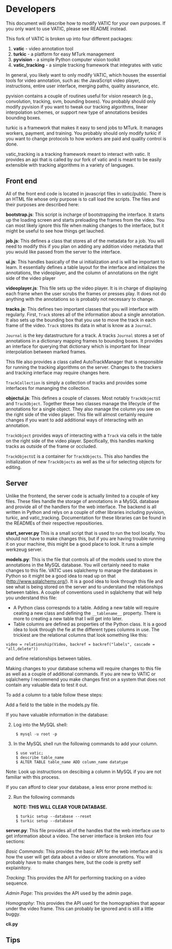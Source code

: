 Developers
==========

This document will describe how to modify VATIC for your own purposes. If you
only want to use VATIC, please see README instead.

This fork of VATIC is broken up into four different packages:

1. **vatic** - video annotation tool
2. **turkic** - a platform for easy MTurk management
3. **pyvision** - a simple Python computer vision toolkit
4. **vatic_tracking** - a simple tracking framework that integrates with vatic

In general, you likely want to only modify VATIC, which houses the essential
tools for video annotation, such as: the JavaScript video player, instructions,
entire user interface, merging paths, quality assurance, etc.

pyvision contains a couple of routines useful for vision research (e.g.,
convolution, tracking, svm, bounding boxes). You probably should only modify
pyvision if you want to tweak our tracking algorithms, linear interpolation
schemes, or support new type of annotations besides bounding boxes.

turkic is a framework that makes it easy to send jobs to MTurk. It manages
workers, payment, and training. You probably should only modify turkic if you
want to change protocols to how workers are paid and quality control is done.

vatic_tracking is a tracking framework meant to interact with vatic. It provides
an api that is called by our fork of vatic and is meant to be easily extensible
with tracking algorithms in a variety of languages.


Front end
---------

All of the front end code is located in javascript files in vatic/public. There
is an HTML file whose only purpose is to call load the scripts. The files and their
purposes are described here:

**bootstrap.js**: This script is incharge of bootstrapping the interface. It starts
up the loading screen and starts preloading the frames from the video. You can most
likely ignore this file when making changes to the interface, but it might be useful
to see how things get lauched.


**job.js**: This defines a class that stores all of the metadata for a job. You will
need to modify this if you plan on adding any addition video metadata that you would
like passed from the server to the interface.


**ui.js**: This handles basically of the ui initialization and is will be important
to learn. It essentially defines a table layout for the interface and initializes
the annotations, the videoplayer, and the column of annotations on the right side 
of the video player


**videoplayer.js**: This file sets up the video player. It is in charge of displaying
each frame when the user scrubs the frames or presses play. It does not do anything
with the annotations so is probably not necessary to change.


**tracks.js**: This defines two important classes that you will interface with regularly.
First, `Track` stores all of the information about a single annotation. It also sets up
the bounding box that you use to move the track in each frame of the video. `Track` stores
its data in what is know as a `Journal`.

`Journal` is the key datastructure for a track. A tracks `Journal` stores a set of annotations
in a dictionary mapping frames to bounding boxes. It provides an interface for querying that
dictionary which is important for linear interpolation between marked frames.

This file also provides a class called AutoTrackManager that is responsible for running the
tracking algorithms on the server. Changes to the trackers and tracking interface may
require changes here.

`TrackCollection` is simply a collection of tracks and provides some interfaces for mananging
the collection.


**objectui.js**: This defines a couple of classes. Most notably `TrackObjectUI` and
`TrackObject`. Together these two classes manage the lifecycle of the annotations for a
single object. They also manage the column you see on the right side of the video player.
This file will almost certainly require changes if you want to add additional ways of
interacting with an annotation.

`TrackObject` provides ways of interacting with a `Track` via cells in the table on the right
side of the video player. Specifically, this handles marking tracks as outside of the frame
or occluded.

`TrackObjectUI` is a container for `TrackObjects`. This also handles the initialization of new
`TrackObjects` as well as the ui for selecting objects for editing.

Server
---------

Unlike the frontend, the server code is actually limited to a couple of key files. These
files handle the storage of annotations in a MySQL database and provide all of the handlers
for the web interface. The backend is all written in Python and relys on a couple of other
libraries including pyvision, turkic, and vatic_tracking. Documentation for these libraries
can be found in the READMEs of their respective repositiories.

**start_server.py** This is a small script that is used to run the tool locally. You should
not have to make changes this, but if you are having trouble running it on your machine, this
might be a good place to look. It runs a simple werkzeug server.


**models.py**: This is the file that controls all of the models used to store the annotations
in the MySQL database. You will certainly need to make changes to this file. VATIC uses 
sqlalchemy to manage the databases in Python so it might be a good idea to read up on that
(http://www.sqlalchemy.org/). It is a good idea to look through this file and see what is 
being stored on the server and to understand the relationships between tables. A couple of
conventions used in sqlalchemy that will help you understand this file:

- A Python class correspnds to a table. Adding a new table will require ceating a new class
and defining the `__tablename__` property. There is more to creating a new table that I will
get into later.
- Table columns are defined as properties of the Python class. It is a good idea to look through
the fie at the different types columns in use. The trickiest are the relational columns that
look something like this:
 
<!-- Markdown workaround -->
    video = relationship(Video, backref = backref("labels", cascade = "all,delete"))

and define relationships between tables.

Making changes to your database schema will require changes to this file as well as a couple
of additional commands. If you are new to VATIC or sqlalchemy I recommend you make changes first
on a system that does not contain any valuable data to test it out.

To add a column to a table follow these steps:

Add a field to the table in the models.py file.

If you have valuable information in the database:

2. Log into the MySQL shell:

        $ mysql -u root -p

3. In the MySQL shell run the following commands to add your column.

        $ use vatic;
        $ describe table_name
        $ ALTER TABLE table_name ADD column_name datatype

Note: Look up instructions on descibing a column in MySQL if you are not familiar with this process.

If you can afford to clear your database, a less error prone method is:

2. Run the following commands

    **NOTE: THIS WILL CLEAR YOUR DATABASE.**

        $ turkic setup --database --reset
        $ turkic setup --database


**server.py**: This file provides all of the handles that the web interface use to get information about
a video. The server interface is broken into four sections:

*Basic Commands*: This provides the basic API for the web interface and is how the user will get data
about a video or store annotations. You will probably have to make changes here, but the code is pretty
self explainitory.

*Tracking*: This provides the API for performing tracking on a video sequence. 

*Admin Page*: This provides the API used by the admin page. 

*Homography*: This provides the API used for the homographies that appear under the video frame. This
can probably be ignored and is still a little buggy.

**cli.py**


Tips
----


